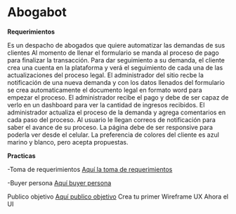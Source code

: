 # Abogabot
**Requerimientos**

Es un despacho de abogados que quiere automatizar las demandas de sus clientes Al momento de llenar el formulario se manda al proceso de pago para finalizar la transacción. Para dar seguimiento a su demanda, el cliente crea una cuenta en la plataforma y verá el seguimiento de cada una de las actualizaciones del proceso legal.
El administrador del sitio recbe la notificación de una nueva demanda y con los datos llenados del formulario se crea automaticamente el documento legal en formato word para empezar el proceso.
El administrador recibe el pago y debe de ser capaz de verlo en un dashboard para ver la cantidad de ingresos recibidos.
El administrador actualiza el proceso de la demanda y agrega comentarios en cada paso del proceso.
Al usuario le llegan correos de notificación para saber el avance de su proceso.
La página debe de ser responsive para poderla ver desde el celular.
La preferencia de colores del cliente es azul marino y blanco, pero acepta propuestas.

**Practicas**

-Toma de requerimientos
    [ Aquí la toma de requerimientos](./Requerimientos.doc)

-Buyer persona
    [Aquí buyer persona](./Buyer%20Persona%20.pdf)
    
Publico objetivo
    [Aquí publico objetivo](./Images/Publico%20Objetivo.png)
Crea tu primer Wireframe UX
Ahora el UI
